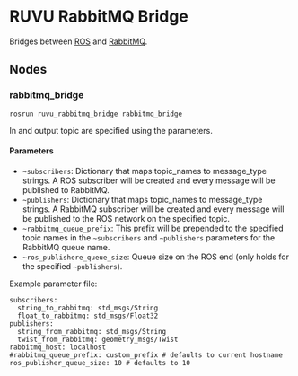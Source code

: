 # RUVU RabbitMQ Bridge

Bridges between [ROS](http://ros.org) and [RabbitMQ](https://www.rabbitmq.com/).

## Nodes

### rabbitmq_bridge

```
rosrun ruvu_rabbitmq_bridge rabbitmq_bridge
```

In and output topic are specified using the parameters.

#### Parameters

- `~subscribers`: Dictionary that maps topic_names to message_type strings. A ROS subscriber will be created and every message will be published to RabbitMQ.
- `~publishers`: Dictionary that maps topic_names to message_type strings. A RabbitMQ subscriber will be created and every message will be published to the ROS network on the specified topic.
- `~rabbitmq_queue_prefix`: This prefix will be prepended to the specified topic names in the `~subscribers` and `~publishers` parameters for the RabbitMQ queue name.
- `~ros_publishere_queue_size`: Queue size on the ROS end (only holds for the specified `~publishers`).

Example parameter file:

```
subscribers:
  string_to_rabbitmq: std_msgs/String
  float_to_rabbitmq: std_msgs/Float32
publishers:
  string_from_rabbitmq: std_msgs/String
  twist_from_rabbitmq: geometry_msgs/Twist
rabbitmq_host: localhost
#rabbitmq_queue_prefix: custom_prefix # defaults to current hostname
ros_publisher_queue_size: 10 # defaults to 10
```
